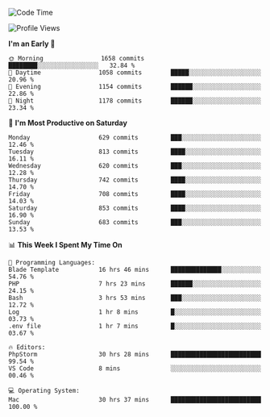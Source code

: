 <!--START_SECTION:waka-->
![Code Time](http://img.shields.io/badge/Code%20Time-4%2C096%20hrs%2026%20mins-blue)

![Profile Views](http://img.shields.io/badge/Profile%20Views-0-blue)

**I'm an Early 🐤** 

```text
🌞 Morning                1658 commits        ████████░░░░░░░░░░░░░░░░░   32.84 % 
🌆 Daytime                1058 commits        █████░░░░░░░░░░░░░░░░░░░░   20.96 % 
🌃 Evening                1154 commits        ██████░░░░░░░░░░░░░░░░░░░   22.86 % 
🌙 Night                  1178 commits        ██████░░░░░░░░░░░░░░░░░░░   23.34 % 
```
📅 **I'm Most Productive on Saturday** 

```text
Monday                   629 commits         ███░░░░░░░░░░░░░░░░░░░░░░   12.46 % 
Tuesday                  813 commits         ████░░░░░░░░░░░░░░░░░░░░░   16.11 % 
Wednesday                620 commits         ███░░░░░░░░░░░░░░░░░░░░░░   12.28 % 
Thursday                 742 commits         ████░░░░░░░░░░░░░░░░░░░░░   14.70 % 
Friday                   708 commits         ████░░░░░░░░░░░░░░░░░░░░░   14.03 % 
Saturday                 853 commits         ████░░░░░░░░░░░░░░░░░░░░░   16.90 % 
Sunday                   683 commits         ███░░░░░░░░░░░░░░░░░░░░░░   13.53 % 
```


📊 **This Week I Spent My Time On** 

```text
💬 Programming Languages: 
Blade Template           16 hrs 46 mins      ██████████████░░░░░░░░░░░   54.76 % 
PHP                      7 hrs 23 mins       ██████░░░░░░░░░░░░░░░░░░░   24.15 % 
Bash                     3 hrs 53 mins       ███░░░░░░░░░░░░░░░░░░░░░░   12.72 % 
Log                      1 hr 8 mins         █░░░░░░░░░░░░░░░░░░░░░░░░   03.73 % 
.env file                1 hr 7 mins         █░░░░░░░░░░░░░░░░░░░░░░░░   03.67 % 

🔥 Editors: 
PhpStorm                 30 hrs 28 mins      █████████████████████████   99.54 % 
VS Code                  8 mins              ░░░░░░░░░░░░░░░░░░░░░░░░░   00.46 % 

💻 Operating System: 
Mac                      30 hrs 37 mins      █████████████████████████   100.00 % 
```


<!--END_SECTION:waka-->
